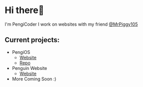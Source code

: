 # Hi there👋
I'm PengiCoder
I work on websites with my friend [@MrPiggy105](https://github.com/mrpiggy105)

## Current projects:
- PengiOS
    - [Website](https://pengios.github.io)
    - [Repo](https://github.com/PengiOS)
- Penguin Website
    - [Website](https://penguin-website.surge.sh/)
- More Coming Soon :)
